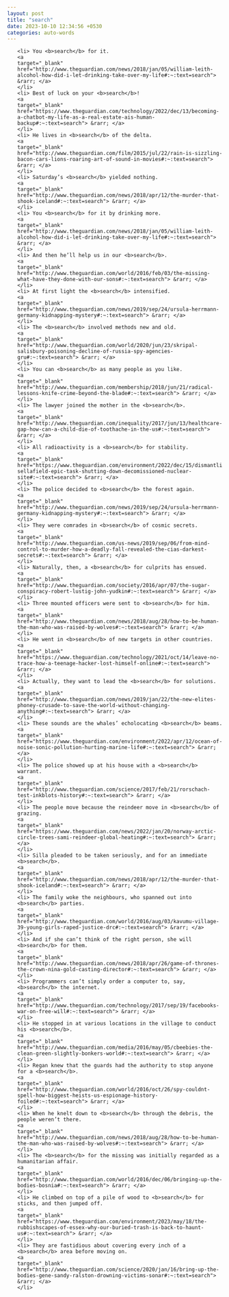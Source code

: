 ```yaml
---
layout: post
title: "search"
date: 2023-10-10 12:34:56 +0530
categories: auto-words
---
```

<ol>

    <li> You <b>search</b> for it.
    <a 
    target="_blank" 
    href="http://www.theguardian.com/news/2018/jan/05/william-leith-alcohol-how-did-i-let-drinking-take-over-my-life#:~:text=search"> &rarr; </a>
    </li>
    <li> Best of luck on your <b>search</b>!
    <a 
    target="_blank" 
    href="https://www.theguardian.com/technology/2022/dec/13/becoming-a-chatbot-my-life-as-a-real-estate-ais-human-backup#:~:text=search"> &rarr; </a>
    </li>
    <li> He lives in <b>search</b> of the delta.
    <a 
    target="_blank" 
    href="http://www.theguardian.com/film/2015/jul/22/rain-is-sizzling-bacon-cars-lions-roaring-art-of-sound-in-movies#:~:text=search"> &rarr; </a>
    </li>
    <li> Saturday’s <b>search</b> yielded nothing.
    <a 
    target="_blank" 
    href="http://www.theguardian.com/news/2018/apr/12/the-murder-that-shook-iceland#:~:text=search"> &rarr; </a>
    </li>
    <li> You <b>search</b> for it by drinking more.
    <a 
    target="_blank" 
    href="http://www.theguardian.com/news/2018/jan/05/william-leith-alcohol-how-did-i-let-drinking-take-over-my-life#:~:text=search"> &rarr; </a>
    </li>
    <li> And then he’ll help us in our <b>search</b>.
    <a 
    target="_blank" 
    href="http://www.theguardian.com/world/2016/feb/03/the-missing-what-have-they-done-with-our-sons#:~:text=search"> &rarr; </a>
    </li>
    <li> At first light the <b>search</b> intensified.
    <a 
    target="_blank" 
    href="http://www.theguardian.com/news/2019/sep/24/ursula-herrmann-germany-kidnapping-mystery#:~:text=search"> &rarr; </a>
    </li>
    <li> The <b>search</b> involved methods new and old.
    <a 
    target="_blank" 
    href="http://www.theguardian.com/world/2020/jun/23/skripal-salisbury-poisoning-decline-of-russia-spy-agencies-gru#:~:text=search"> &rarr; </a>
    </li>
    <li> You can <b>search</b> as many people as you like.
    <a 
    target="_blank" 
    href="http://www.theguardian.com/membership/2018/jun/21/radical-lessons-knife-crime-beyond-the-blade#:~:text=search"> &rarr; </a>
    </li>
    <li> The lawyer joined the mother in the <b>search</b>.
    <a 
    target="_blank" 
    href="http://www.theguardian.com/inequality/2017/jun/13/healthcare-gap-how-can-a-child-die-of-toothache-in-the-us#:~:text=search"> &rarr; </a>
    </li>
    <li> All radioactivity is a <b>search</b> for stability.
    <a 
    target="_blank" 
    href="https://www.theguardian.com/environment/2022/dec/15/dismantling-sellafield-epic-task-shutting-down-decomissioned-nuclear-site#:~:text=search"> &rarr; </a>
    </li>
    <li> The police decided to <b>search</b> the forest again.
    <a 
    target="_blank" 
    href="http://www.theguardian.com/news/2019/sep/24/ursula-herrmann-germany-kidnapping-mystery#:~:text=search"> &rarr; </a>
    </li>
    <li> They were comrades in <b>search</b> of cosmic secrets.
    <a 
    target="_blank" 
    href="http://www.theguardian.com/us-news/2019/sep/06/from-mind-control-to-murder-how-a-deadly-fall-revealed-the-cias-darkest-secrets#:~:text=search"> &rarr; </a>
    </li>
    <li> Naturally, then, a <b>search</b> for culprits has ensued.
    <a 
    target="_blank" 
    href="http://www.theguardian.com/society/2016/apr/07/the-sugar-conspiracy-robert-lustig-john-yudkin#:~:text=search"> &rarr; </a>
    </li>
    <li> Three mounted officers were sent to <b>search</b> for him.
    <a 
    target="_blank" 
    href="http://www.theguardian.com/news/2018/aug/28/how-to-be-human-the-man-who-was-raised-by-wolves#:~:text=search"> &rarr; </a>
    </li>
    <li> He went in <b>search</b> of new targets in other countries.
    <a 
    target="_blank" 
    href="https://www.theguardian.com/technology/2021/oct/14/leave-no-trace-how-a-teenage-hacker-lost-himself-online#:~:text=search"> &rarr; </a>
    </li>
    <li> Actually, they want to lead the <b>search</b> for solutions.
    <a 
    target="_blank" 
    href="http://www.theguardian.com/news/2019/jan/22/the-new-elites-phoney-crusade-to-save-the-world-without-changing-anything#:~:text=search"> &rarr; </a>
    </li>
    <li> These sounds are the whales’ echolocating <b>search</b> beams.
    <a 
    target="_blank" 
    href="https://www.theguardian.com/environment/2022/apr/12/ocean-of-noise-sonic-pollution-hurting-marine-life#:~:text=search"> &rarr; </a>
    </li>
    <li> The police showed up at his house with a <b>search</b> warrant.
    <a 
    target="_blank" 
    href="http://www.theguardian.com/science/2017/feb/21/rorschach-test-inkblots-history#:~:text=search"> &rarr; </a>
    </li>
    <li> The people move because the reindeer move in <b>search</b> of grazing.
    <a 
    target="_blank" 
    href="https://www.theguardian.com/news/2022/jan/20/norway-arctic-circle-trees-sami-reindeer-global-heating#:~:text=search"> &rarr; </a>
    </li>
    <li> Silla pleaded to be taken seriously, and for an immediate <b>search</b>.
    <a 
    target="_blank" 
    href="http://www.theguardian.com/news/2018/apr/12/the-murder-that-shook-iceland#:~:text=search"> &rarr; </a>
    </li>
    <li> The family woke the neighbours, who spanned out into <b>search</b> parties.
    <a 
    target="_blank" 
    href="http://www.theguardian.com/world/2016/aug/03/kavumu-village-39-young-girls-raped-justice-drc#:~:text=search"> &rarr; </a>
    </li>
    <li> And if she can’t think of the right person, she will <b>search</b> for them.
    <a 
    target="_blank" 
    href="http://www.theguardian.com/news/2018/apr/26/game-of-thrones-the-crown-nina-gold-casting-director#:~:text=search"> &rarr; </a>
    </li>
    <li> Programmers can’t simply order a computer to, say, <b>search</b> the internet.
    <a 
    target="_blank" 
    href="http://www.theguardian.com/technology/2017/sep/19/facebooks-war-on-free-will#:~:text=search"> &rarr; </a>
    </li>
    <li> He stopped in at various locations in the village to conduct his <b>search</b>.
    <a 
    target="_blank" 
    href="http://www.theguardian.com/media/2016/may/05/cbeebies-the-clean-green-slightly-bonkers-world#:~:text=search"> &rarr; </a>
    </li>
    <li> Regan knew that the guards had the authority to stop anyone for a <b>search</b>.
    <a 
    target="_blank" 
    href="http://www.theguardian.com/world/2016/oct/26/spy-couldnt-spell-how-biggest-heists-us-espionage-history-foiled#:~:text=search"> &rarr; </a>
    </li>
    <li> When he knelt down to <b>search</b> through the debris, the people weren’t there.
    <a 
    target="_blank" 
    href="http://www.theguardian.com/news/2018/aug/28/how-to-be-human-the-man-who-was-raised-by-wolves#:~:text=search"> &rarr; </a>
    </li>
    <li> The <b>search</b> for the missing was initially regarded as a humanitarian affair.
    <a 
    target="_blank" 
    href="http://www.theguardian.com/world/2016/dec/06/bringing-up-the-bodies-bosnia#:~:text=search"> &rarr; </a>
    </li>
    <li> He climbed on top of a pile of wood to <b>search</b> for sticks, and then jumped off.
    <a 
    target="_blank" 
    href="https://www.theguardian.com/environment/2023/may/18/the-rubbishscapes-of-essex-why-our-buried-trash-is-back-to-haunt-us#:~:text=search"> &rarr; </a>
    </li>
    <li> They are fastidious about covering every inch of a <b>search</b> area before moving on.
    <a 
    target="_blank" 
    href="http://www.theguardian.com/science/2020/jan/16/bring-up-the-bodies-gene-sandy-ralston-drowning-victims-sonar#:~:text=search"> &rarr; </a>
    </li>